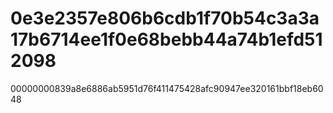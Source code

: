 # 0e3e2357e806b6cdb1f70b54c3a3a17b6714ee1f0e68bebb44a74b1efd512098
00000000839a8e6886ab5951d76f411475428afc90947ee320161bbf18eb6048
